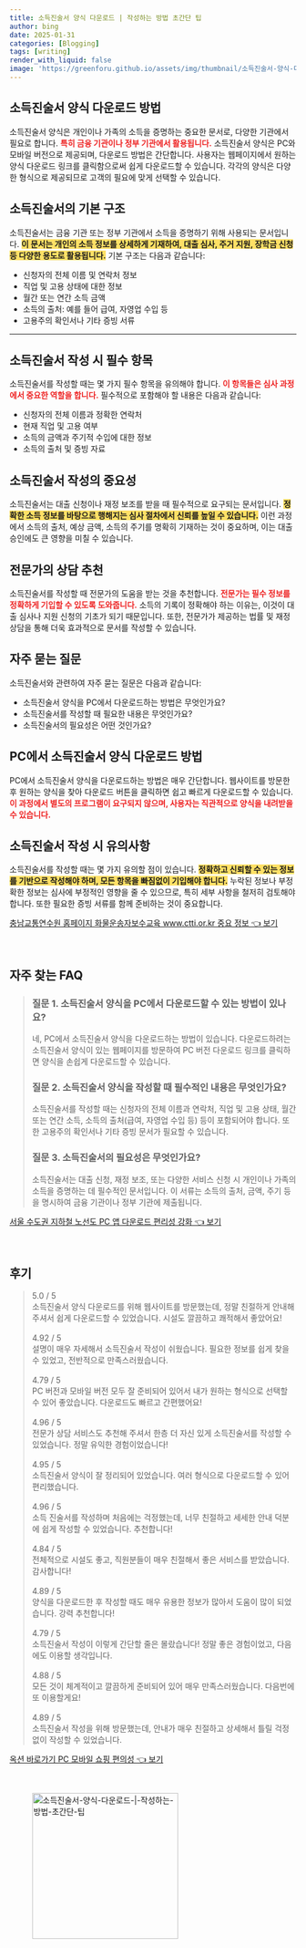 ```yaml
---
title: 소득진술서 양식 다운로드 | 작성하는 방법 초간단 팁
author: bing
date: 2025-01-31
categories: [Blogging]
tags: [writing]
render_with_liquid: false
image: 'https://greenforu.github.io/assets/img/thumbnail/소득진술서-양식-다운로드-|-작성하는-방법-초간단-팁.webp'
---
```



<h2 id='소득진술서_다운로드_방법'>소득진술서 양식 다운로드 방법</h2>

<p>소득진술서 양식은 개인이나 가족의 소득을 증명하는 중요한 문서로, 다양한 기관에서 필요로 합니다. <b><span style="color: #ee2323;">특히 금융 기관이나 정부 기관에서 활용됩니다.</span></b> 소득진술서 양식은 PC와 모바일 버전으로 제공되며, 다운로드 방법은 간단합니다. 사용자는 웹페이지에서 원하는 양식 다운로드 링크를 클릭함으로써 쉽게 다운로드할 수 있습니다. 각각의 양식은 다양한 형식으로 제공되므로 고객의 필요에 맞게 선택할 수 있습니다.</p>

<h2 id='소득진술서_기본_구조'>소득진술서의 기본 구조</h2>

<p>소득진술서는 금융 기관 또는 정부 기관에서 소득을 증명하기 위해 사용되는 문서입니다. <b><span style="background-color: #ffe066;">이 문서는 개인의 소득 정보를 상세하게 기재하여, 대출 심사, 주거 지원, 장학금 신청 등 다양한 용도로 활용됩니다.</span></b> 기본 구조는 다음과 같습니다:</p>

<ul>
    <li>신청자의 전체 이름 및 연락처 정보</li>
    <li>직업 및 고용 상태에 대한 정보</li>
    <li>월간 또는 연간 소득 금액</li>
    <li>소득의 출처: 예를 들어 급여, 자영업 수입 등</li>
    <li>고용주의 확인서나 기타 증빙 서류</li>
</ul>

<hr />

<h2 id='소득진술서_작성_시_필수_항목'>소득진술서 작성 시 필수 항목</h2>

<p>소득진술서를 작성할 때는 몇 가지 필수 항목을 유의해야 합니다. <b><span style="color: #ee2323;">이 항목들은 심사 과정에서 중요한 역할을 합니다.</span></b> 필수적으로 포함해야 할 내용은 다음과 같습니다:</p>

<ul>
    <li>신청자의 전체 이름과 정확한 연락처</li>
    <li>현재 직업 및 고용 여부</li>
    <li>소득의 금액과 주기적 수입에 대한 정보</li>
    <li>소득의 출처 및 증빙 자료</li>
</ul>

<h2 id='소득진술서_작성의_중요성'>소득진술서 작성의 중요성</h2>

<p>소득진술서는 대출 신청이나 재정 보조를 받을 때 필수적으로 요구되는 문서입니다. <b><span style="background-color: #ffe066;">정확한 소득 정보를 바탕으로 행해지는 심사 절차에서 신뢰를 높일 수 있습니다.</span></b> 이런 과정에서 소득의 출처, 예상 금액, 소득의 주기를 명확히 기재하는 것이 중요하며, 이는 대출 승인에도 큰 영향을 미칠 수 있습니다.</p>

<h2 id='전문가의_상담_추천'>전문가의 상담 추천</h2>

<p>소득진술서를 작성할 때 전문가의 도움을 받는 것을 추천합니다. <b><span style="color: #ee2323;">전문가는 필수 정보를 정확하게 기입할 수 있도록 도와줍니다.</span></b> 소득의 기록이 정확해야 하는 이유는, 이것이 대출 심사나 지원 신청의 기초가 되기 때문입니다. 또한, 전문가가 제공하는 법률 및 재정 상담을 통해 더욱 효과적으로 문서를 작성할 수 있습니다.</p>

<h2 id='자주묻는질문'>자주 묻는 질문</h2>

<p>소득진술서와 관련하여 자주 묻는 질문은 다음과 같습니다:</p>

<ul>
    <li>소득진술서 양식을 PC에서 다운로드하는 방법은 무엇인가요?</li>
    <li>소득진술서를 작성할 때 필요한 내용은 무엇인가요?</li>
    <li>소득진술서의 필요성은 어떤 것인가요?</li>
</ul>

<h2 id='PC_다운로드_방법'>PC에서 소득진술서 양식 다운로드 방법</h2>

<p>PC에서 소득진술서 양식을 다운로드하는 방법은 매우 간단합니다. 웹사이트를 방문한 후 원하는 양식을 찾아 다운로드 버튼을 클릭하면 쉽고 빠르게 다운로드할 수 있습니다. <b><span style="color: #ee2323;">이 과정에서 별도의 프로그램이 요구되지 않으며, 사용자는 직관적으로 양식을 내려받을 수 있습니다.</span></b></p>

<h2 id='소득진술서_작성시_유의사항'>소득진술서 작성 시 유의사항</h2>

<p>소득진술서를 작성할 때는 몇 가지 유의할 점이 있습니다. <b><span style="background-color: #ffe066;">정확하고 신뢰할 수 있는 정보를 기반으로 작성해야 하며, 모든 항목을 빠짐없이 기입해야 합니다.</span></b> 누락된 정보나 부정확한 정보는 심사에 부정적인 영향을 줄 수 있으므로, 특히 세부 사항을 철저히 검토해야 합니다. 또한 필요한 증빙 서류를 함께 준비하는 것이 중요합니다.</p>


<p><a class="click-button" title="충남교통연수원 홈페이지 화물운송자보수교육 www.ctti.or.kr 중요 정보" href="https://greenforu.github.io/posts/%EC%B6%A9%EB%82%A8%EA%B5%90%ED%86%B5%EC%97%B0%EC%88%98%EC%9B%90-%ED%99%88%ED%8E%98%EC%9D%B4%EC%A7%80-%ED%99%94%EB%AC%BC%EC%9A%B4%EC%86%A1%EC%9E%90%EB%B3%B4%EC%88%98%EA%B5%90%EC%9C%A1-www.ctti.or.kr-%EC%A4%91%EC%9A%94-%EC%A0%95%EB%B3%B4/" rel="dofollow">충남교통연수원 홈페이지 화물운송자보수교육 www.ctti.or.kr 중요 정보 👈 보기</a></p><br>
<h2 id='자주_찾는_FAQ'>자주 찾는 FAQ</h2>
<div itemscope="" itemtype="https://schema.org/FAQPage"> 
<blockquote> 
<div itemscope="" itemprop="mainEntity" itemtype="https://schema.org/Question"> 
<h3 itemprop="name">질문 1. 소득진술서 양식을 PC에서 다운로드할 수 있는 방법이 있나요?</h3> 
<div itemscope="" itemprop="acceptedAnswer" itemtype="https://schema.org/Answer"> 
<span itemprop="text"> 
<p>네, PC에서 소득진술서 양식을 다운로드하는 방법이 있습니다. 다운로드하려는 소득진술서 양식이 있는 웹페이지를 방문하여 PC 버전 다운로드 링크를 클릭하면 양식을 손쉽게 다운로드할 수 있습니다.</p> 
</span> 
</div> 
</div> 

<div itemscope="" itemprop="mainEntity" itemtype="https://schema.org/Question"> 
<h3 itemprop="name">질문 2. 소득진술서 양식을 작성할 때 필수적인 내용은 무엇인가요?</h3> 
<div itemscope="" itemprop="acceptedAnswer" itemtype="https://schema.org/Answer"> 
<span itemprop="text"> 
<p>소득진술서를 작성할 때는 신청자의 전체 이름과 연락처, 직업 및 고용 상태, 월간 또는 연간 소득, 소득의 출처(급여, 자영업 수입 등) 등이 포함되어야 합니다. 또한 고용주의 확인서나 기타 증빙 문서가 필요할 수 있습니다.</p> 
</span> 
</div> 
</div> 

<div itemscope="" itemprop="mainEntity" itemtype="https://schema.org/Question"> 
<h3 itemprop="name">질문 3. 소득진술서의 필요성은 무엇인가요?</h3> 
<div itemscope="" itemprop="acceptedAnswer" itemtype="https://schema.org/Answer"> 
<span itemprop="text"> 
<p>소득진술서는 대출 신청, 재정 보조, 또는 다양한 서비스 신청 시 개인이나 가족의 소득을 증명하는 데 필수적인 문서입니다. 이 서류는 소득의 출처, 금액, 주기 등을 명시하여 금융 기관이나 정부 기관에 제출됩니다.</p> 
</span> 
</div> 
</div> 

</blockquote> 
</div>
<p><a class="click-button" title="서울 수도권 지하철 노선도 PC 앱 다운로드 편리성 강화" href="https://greenforu.github.io/posts/%EC%84%9C%EC%9A%B8-%EC%88%98%EB%8F%84%EA%B6%8C-%EC%A7%80%ED%95%98%EC%B2%A0-%EB%85%B8%EC%84%A0%EB%8F%84-PC-%EC%95%B1-%EB%8B%A4%EC%9A%B4%EB%A1%9C%EB%93%9C-%ED%8E%B8%EB%A6%AC%EC%84%B1-%EA%B0%95%ED%99%94/" rel="dofollow">서울 수도권 지하철 노선도 PC 앱 다운로드 편리성 강화 👈 보기</a></p><br>
<h2 id='후기'>후기</h2>
<div itemscope itemtype="https://schema.org/Product">
  <blockquote>
  <div itemprop="review" itemscope itemtype="https://schema.org/Review">
      <div itemprop="reviewRating" itemscope itemtype="https://schema.org/Rating"> <span itemprop="ratingValue">5.0</span> / <span itemprop="bestRating">5</span> </div>
      <span itemprop="reviewBody">소득진술서 양식 다운로드를 위해 웹사이트를 방문했는데, 정말 친절하게 안내해 주셔서 쉽게 다운로드할 수 있었습니다. 시설도 깔끔하고 쾌적해서 좋았어요!</span>
  </div>
  <br>
  <div itemprop="review" itemscope itemtype="https://schema.org/Review">
      <div itemprop="reviewRating" itemscope itemtype="https://schema.org/Rating"> <span itemprop="ratingValue">4.92</span> / <span itemprop="bestRating">5</span> </div>
      <span itemprop="reviewBody">설명이 매우 자세해서 소득진술서 작성이 쉬웠습니다. 필요한 정보를 쉽게 찾을 수 있었고, 전반적으로 만족스러웠습니다.</span>
  </div>
  <br>
  <div itemprop="review" itemscope itemtype="https://schema.org/Review">
      <div itemprop="reviewRating" itemscope itemtype="https://schema.org/Rating"> <span itemprop="ratingValue">4.79</span> / <span itemprop="bestRating">5</span> </div>
      <span itemprop="reviewBody">PC 버전과 모바일 버전 모두 잘 준비되어 있어서 내가 원하는 형식으로 선택할 수 있어 좋았습니다. 다운로드도 빠르고 간편했어요!</span>
  </div>
  <br>
  <div itemprop="review" itemscope itemtype="https://schema.org/Review">
      <div itemprop="reviewRating" itemscope itemtype="https://schema.org/Rating"> <span itemprop="ratingValue">4.96</span> / <span itemprop="bestRating">5</span> </div>
      <span itemprop="reviewBody">전문가 상담 서비스도 추천해 주셔서 한층 더 자신 있게 소득진술서를 작성할 수 있었습니다. 정말 유익한 경험이었습니다!</span>
  </div>
  <br>
  <div itemprop="review" itemscope itemtype="https://schema.org/Review">
      <div itemprop="reviewRating" itemscope itemtype="https://schema.org/Rating"> <span itemprop="ratingValue">4.95</span> / <span itemprop="bestRating">5</span> </div>
      <span itemprop="reviewBody">소득진술서 양식이 잘 정리되어 있었습니다. 여러 형식으로 다운로드할 수 있어 편리했습니다.</span>
  </div>
  <br>
  <div itemprop="review" itemscope itemtype="https://schema.org/Review">
      <div itemprop="reviewRating" itemscope itemtype="https://schema.org/Rating"> <span itemprop="ratingValue">4.96</span> / <span itemprop="bestRating">5</span> </div>
      <span itemprop="reviewBody">소득 진술서를 작성하며 처음에는 걱정했는데, 너무 친절하고 세세한 안내 덕분에 쉽게 작성할 수 있었습니다. 추천합니다!</span>
  </div>
  <br>
  <div itemprop="review" itemscope itemtype="https://schema.org/Review">
      <div itemprop="reviewRating" itemscope itemtype="https://schema.org/Rating"> <span itemprop="ratingValue">4.84</span> / <span itemprop="bestRating">5</span> </div>
      <span itemprop="reviewBody">전체적으로 시설도 좋고, 직원분들이 매우 친절해서 좋은 서비스를 받았습니다. 감사합니다!</span>
  </div>
  <br>
  <div itemprop="review" itemscope itemtype="https://schema.org/Review">
      <div itemprop="reviewRating" itemscope itemtype="https://schema.org/Rating"> <span itemprop="ratingValue">4.89</span> / <span itemprop="bestRating">5</span> </div>
      <span itemprop="reviewBody">양식을 다운로드한 후 작성할 때도 매우 유용한 정보가 많아서 도움이 많이 되었습니다. 강력 추천합니다!</span>
  </div>
  <br>
  <div itemprop="review" itemscope itemtype="https://schema.org/Review">
      <div itemprop="reviewRating" itemscope itemtype="https://schema.org/Rating"> <span itemprop="ratingValue">4.79</span> / <span itemprop="bestRating">5</span> </div>
      <span itemprop="reviewBody">소득진술서 작성이 이렇게 간단할 줄은 몰랐습니다! 정말 좋은 경험이었고, 다음에도 이용할 생각입니다.</span>
  </div>
  <br>
  <div itemprop="review" itemscope itemtype="https://schema.org/Review">
      <div itemprop="reviewRating" itemscope itemtype="https://schema.org/Rating"> <span itemprop="ratingValue">4.88</span> / <span itemprop="bestRating">5</span> </div>
      <span itemprop="reviewBody">모든 것이 체계적이고 깔끔하게 준비되어 있어 매우 만족스러웠습니다. 다음번에 또 이용할게요!</span>
  </div>
  <br>
  <div itemprop="review" itemscope itemtype="https://schema.org/Review">
      <div itemprop="reviewRating" itemscope itemtype="https://schema.org/Rating"> <span itemprop="ratingValue">4.89</span> / <span itemprop="bestRating">5</span> </div>
      <span itemprop="reviewBody">소득진술서 작성을 위해 방문했는데, 안내가 매우 친절하고 상세해서 틀릴 걱정 없이 작성할 수 있었습니다.</span>
  </div>
  </blockquote>
</div>
<p><a class="click-button" title="옥션 바로가기 PC 모바일 쇼핑 편의성" href="https://greenforu.github.io/posts/%EC%98%A5%EC%85%98-%EB%B0%94%EB%A1%9C%EA%B0%80%EA%B8%B0-PC-%EB%AA%A8%EB%B0%94%EC%9D%BC-%EC%87%BC%ED%95%91-%ED%8E%B8%EC%9D%98%EC%84%B1/" rel="dofollow">옥션 바로가기 PC 모바일 쇼핑 편의성 👈 보기</a></p><br>
<figure class="image"><img src="https://greenforu.github.io/assets/img/thumbnail/소득진술서-양식-다운로드-|-작성하는-방법-초간단-팁.webp" alt="소득진술서-양식-다운로드-|-작성하는-방법-초간단-팁" width="256" height="256"></figure>
